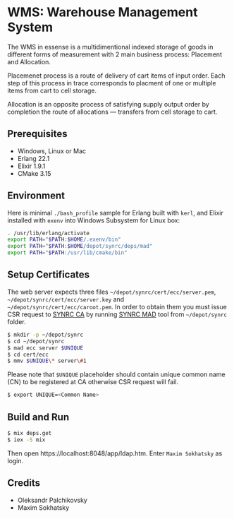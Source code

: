 WMS: Warehouse Management System
================================

The WMS in essense is a multidimentional indexed storage
of goods in different forms of measurement with 2 main
business process: Placement and Allocation.

Placemenet process is a route of delivery of cart
items of input order. Each step of this process in trace
corresponds to placment of one or multiple items from
cart to cell storage.

Allocation is an opposite process of satisfying supply
output order by completion the route of allocations —
transfers from cell storage to cart.

Prerequisites
-------------

* Windows, Linux or Mac
* Erlang 22.1
* Elixir 1.9.1
* CMake 3.15

Environment
-----------

Here is minimal `./bash_profile` sample for Erlang built with `kerl`,
and Elixir installed with `exenv` into Windows Subsystem for Linux box:

```sh
. /usr/lib/erlang/activate
export PATH="$PATH:$HOME/.exenv/bin"
export PATH="$PATH:$HOME/depot/synrc/deps/mad"
export PATH="$PATH:/usr/lib/cmake/bin"
```

Setup Certificates
------------------

The web server expects three files `~/depot/synrc/cert/ecc/server.pem`,
`~/depot/synrc/cert/ecc/server.key` and `~/depot/synrc/cert/ecc/caroot.pem`.
In order to obtain them you must issue CSR request to <a href="https://ca.n2o.space">SYNRC&nbsp;CA</a>
by running <a href="https://mad.n2o.space">SYNRC&nbsp;MAD</a> tool from `~/depot/synrc` folder.

```sh
$ mkdir -p ~/depot/synrc
$ cd ~/depot/synrc
$ mad ecc server $UNIQUE
$ cd cert/ecc
$ mmv $UNIQUE\* server\#1
```

Please note that `$UNIQUE` placeholder should contain
unique common name (CN) to be registered at CA otherwise
CSR request will fail.

```sh
$ export UNIQUE=<Common Name>
```

Build and Run
-------------

```sh
$ mix deps.get
$ iex -S mix
```

Then open https://localhost:8048/app/ldap.htm.
Enter `Maxim Sokhatsky` as login.

Credits
-------

* Oleksandr Palchikovsky
* Maxim Sokhatsky
